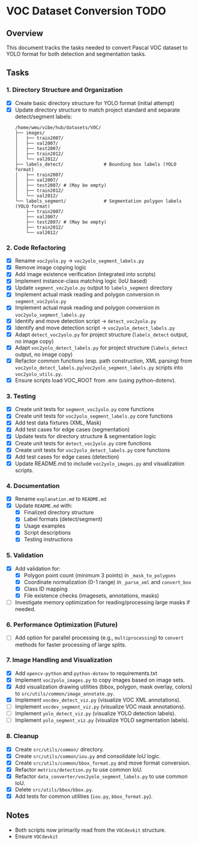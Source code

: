 # VOC Dataset Conversion TODO

## Overview
This document tracks the tasks needed to convert Pascal VOC dataset to YOLO format for both detection and segmentation tasks.

## Tasks

### 1. Directory Structure and Organization
- [x] Create basic directory structure for YOLO format (initial attempt)
- [x] Update directory structure to match project standard and separate detect/segment labels:
  ```
  /home/wmu/vibe/hub/datasets/VOC/
  ├── images/
  │   ├── train2007/
  │   ├── val2007/
  │   ├── test2007/
  │   ├── train2012/
  │   └── val2012/
  ├── labels_detect/               # Bounding box labels (YOLO format)
  │   ├── train2007/
  │   ├── val2007/
  │   ├── test2007/ # (May be empty)
  │   ├── train2012/
  │   └── val2012/
  └── labels_segment/              # Segmentation polygon labels (YOLO format)
      ├── train2007/
      ├── val2007/
      ├── test2007/ # (May be empty)
      ├── train2012/
      └── val2012/
  ```

### 2. Code Refactoring
- [x] Rename `voc2yolo.py` -> `voc2yolo_segment_labels.py`
- [x] Remove image copying logic
- [x] Add image existence verification (integrated into scripts)
- [x] Implement instance-class matching logic (IoU based)
- [x] Update `segment_voc2yolo.py` output to `labels_segment` directory
- [x] Implement actual mask reading and polygon conversion in `segment_voc2yolo.py`
- [x] Implement actual mask reading and polygon conversion in `voc2yolo_segment_labels.py`
- [x] Identify and move detection script -> `detect_voc2yolo.py`
- [x] Identify and move detection script -> `voc2yolo_detect_labels.py`
- [x] Adapt `detect_voc2yolo.py` for project structure (`labels_detect` output, no image copy)
- [x] Adapt `voc2yolo_detect_labels.py` for project structure (`labels_detect` output, no image copy)
- [x] Refactor common functions (esp. path construction, XML parsing) from `voc2yolo_detect_labels.py`/`voc2yolo_segment_labels.py` scripts into `voc2yolo_utils.py`.
- [x] Ensure scripts load VOC_ROOT from .env (using python-dotenv).

### 3. Testing
- [x] Create unit tests for `segment_voc2yolo.py` core functions
- [x] Create unit tests for `voc2yolo_segment_labels.py` core functions
- [x] Add test data fixtures (XML, Mask)
- [x] Add test cases for edge cases (segmentation)
- [x] Update tests for directory structure & segmentation logic
- [x] Create unit tests for `detect_voc2yolo.py` core functions
- [x] Create unit tests for `voc2yolo_detect_labels.py` core functions
- [x] Add test cases for edge cases (detection)
- [x] Update README.md to include `voc2yolo_images.py` and visualization scripts.

### 4. Documentation
- [x] Rename `explanation.md` to `README.md`
- [x] Update `README.md` with:
  - [x] Finalized directory structure
  - [x] Label formats (detect/segment)
  - [x] Usage examples
  - [x] Script descriptions
  - [x] Testing instructions

### 5. Validation
- [x] Add validation for:
  - [x] Polygon point count (minimum 3 points) in `_mask_to_polygons`
  - [x] Coordinate normalization (0-1 range) in `_parse_xml` and `convert_box`
  - [x] Class ID mapping
  - [x] File existence checks (imagesets, annotations, masks)
- [ ] Investigate memory optimization for reading/processing large masks if needed.

### 6. Performance Optimization (Future)
- [ ] Add option for parallel processing (e.g., `multiprocessing`) to `convert` methods for faster processing of large splits.

### 7. Image Handling and Visualization
- [x] Add `opencv-python` and `python-dotenv` to requirements.txt
- [x] Implement `voc2yolo_images.py` to copy images based on image sets.
- [x] Add visualization drawing utilities (bbox, polygon, mask overlay, colors) to `src/utils/common/image_annotate.py`.
- [x] Implement `vocdev_detect_viz.py` (visualize VOC XML annotations).
- [ ] Implement `vocdev_segment_viz.py` (visualize VOC mask annotations).
- [ ] Implement `yolo_detect_viz.py` (visualize YOLO detection labels).
- [ ] Implement `yolo_segment_viz.py` (visualize YOLO segmentation labels).

### 8. Cleanup
- [x] Create `src/utils/common/` directory.
- [x] Create `src/utils/common/iou.py` and consolidate IoU logic.
- [x] Create `src/utils/common/bbox_format.py` and move format conversion.
- [x] Refactor `metrics/detection.py` to use common IoU.
- [x] Refactor `data_converter/voc2yolo_segment_labels.py` to use common IoU.
- [x] Delete `src/utils/bbox/bbox.py`.
- [x] Add tests for common utilities (`iou.py`, `bbox_format.py`).

## Notes
- Both scripts now primarily read from the `VOCdevkit` structure.
- Ensure `VOCdevkit`